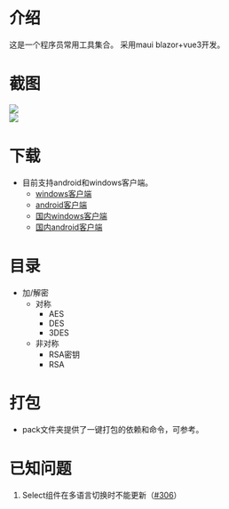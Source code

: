 # 介绍
这是一个程序员常用工具集合。
采用maui blazor+vue3开发。

# 截图
<img src="https://gitee.com/developer333/programmer-tools/raw/main/screenshot/aes.jpg">
<br>
<img src="https://gitee.com/developer333/programmer-tools/raw/main/screenshot/aes-file.jpg">
<br>

# 下载

* 目前支持android和windows客户端。
    * [windows客户端](https://github.com/yibei333/programmer-tools/releases/download/0.1.2/ProgrammerTools.win64.0.1.2.exe)
    * [android客户端](https://github.com/yibei333/programmer-tools/releases/download/0.1.2/ProgrammerTools.android.0.1.2.apk)
    * [国内windows客户端](https://gitee.com/developer333/programmer-tools/releases/download/0.1.2/ProgrammerTools.win64.0.1.2.exe)
    * [国内android客户端](https://gitee.com/developer333/programmer-tools/releases/download/0.1.2/ProgrammerTools.android.0.1.2.apk)

# 目录

* 加/解密
    * 对称
        * AES
        * DES
        * 3DES
    * 非对称
        * RSA密钥
        * RSA

# 打包
* pack文件夹提供了一键打包的依赖和命令，可参考。

# 已知问题

1. Select组件在多语言切换时不能更新（[#306](https://github.com/view-design/ViewUIPlus/issues/306)）
